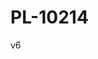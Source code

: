 # PL-10214
<p>v6</p>
<!-- START OF ALTCRAFT PIXEL CODE !-->
        <img src="https://pxl.altcraft.alexander-nemtsev.lan/pixel?k=c77FePkyzfqDzaovtcoJ7YyTGRSBuJZvrNYT9LGwWiuVUXYxnc3WAuV&s=5d908cc0bf0d37ef&goals=&value=0" style="display: none;"/>
        <!-- END OF ALTCRAFT PIXEL CODE !-->
